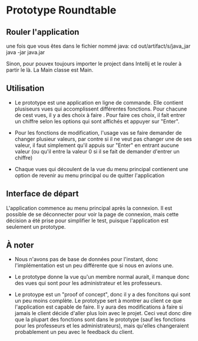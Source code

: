 # Prototype Roundtable

## Rouler l'application

une fois que vous êtes dans le fichier nommé java: 
    cd out/artifact/s/java_jar
    java -jar java.jar

Sinon, pour pouvex toujours importer le project dans Intellij et le rouler à partir le là. La Main classe est Main.

## Utilisation

* Le prototype est une application en ligne de commande. Elle contient plusiseurs vues qui accomplissent différentes fonctions.
Pour chacune de cest vues, il y a des choix à faire . Pour faire ces choix, il fait entrer un chiffre selon les options qui
sont affichés et appuyer sur "Enter".

* Pour les fonctions de modification, l'usage vas se faire demander de changer plusieur valeurs, par contre si il ne veut pas
changer une de ses valeur, il faut simplement qu'il appuis sur "Enter" en entrant aucune valeur (ou qu'il entre la valeur
0 si il se fait de demander d'entrer un chiffre) 

* Chaque vues qui découlent de la vue du menu principal contienent une option de revenir au menu principal ou de quitter l'application

## Interface de départ

L'application commence au menu principal après la connexion. Il est possible de se déconnecter pour voir la page de connexion,
mais cette décision a été prise pour simplifier le test, puisque l'application est seulement un prototype.

## À noter

* Nous n'avons pas de base de données pour l'instant, donc l'implémentation est un peu différente que si nous en avions une.

* Le prototype donne la vue qu'un membre normal aurait, il manque donc des vues qui sont pour les administrateur et les professeurs.

* Le protoype est un "proof of concept", donc il y a des foncitons qui sont un peu moins complète. Le prototype sert à montrer au client
ce que l'application est capable de faire. Il y aura des modifications à faire si jamais le client décide d'aller plus loin avec le 
projet. Ceci veut donc dire que la plupart des fonctions sont dans le prototype (sauf les fonctions pour les professeurs et les administrateurs),
mais qu'elles changeraient probablement un peu avec le feedback du client. 

